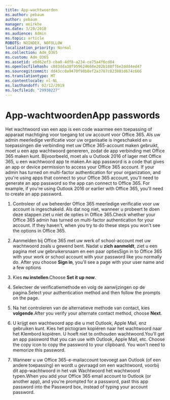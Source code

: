 ```yaml
---
title: App-wachtwoorden
ms.author: pebaum
author: pebaum
manager: mnirkhe
ms.date: 3/20/2018
ms.audience: Admin
ms.topic: article
ROBOTS: NOINDEX, NOFOLLOW
localization_priority: Normal
ms.collection: Adm_O365
ms.custom: Adm_O365
ms.assetid: e0d62ef3-cba0-4df8-a234-ce75a4f6cd84
ms.openlocfilehash: c883dda38f959624668e202b188ff6e2ddd4ed47
ms.sourcegitcommit: dd43cc0a9470f98b8ef2a3787c823801d674c666
ms.translationtype: MT
ms.contentlocale: nl-NL
ms.lasthandoff: 02/12/2019
ms.locfileid: "29938227"
---
```

# <a name="app-passwords"></a><span data-ttu-id="82069-102">App-wachtwoorden</span><span class="sxs-lookup"><span data-stu-id="82069-102">App passwords</span></span>

<span data-ttu-id="82069-p101">Het wachtwoord van een app is een code waarmee een toepassing of apparaat machtiging voor toegang tot uw account voor Office 365. Als uw admin meerledige verificatie voor uw organisatie is ingeschakeld en u toepassingen die verbinding met uw Office 365-account maken gebruikt, moet u een app wachtwoord genereren, zodat de app verbinding met Office 365 maken kunt. Bijvoorbeeld, moet als u Outlook 2016 of lager met Office 365, u een wachtwoord app te maken.</span><span class="sxs-lookup"><span data-stu-id="82069-p101">An app password is a code that gives an app or device permission to access your Office 365 account. If your admin has turned on multi-factor authentication for your organization, and you're using apps that connect to your Office 365 account, you'll need to generate an app password so the app can connect to Office 365. For example, if you're using Outlook 2016 or earlier with Office 365, you'll need to create an app password.</span></span>
  
1. <span data-ttu-id="82069-p102">Controleer of uw beheerder Office 365 meerledige verificatie voor uw account is ingeschakeld. Als dat nog niet, wanneer u probeert te doen deze stappen ziet u niet de opties in Office 365.</span><span class="sxs-lookup"><span data-stu-id="82069-p102">Check whether your Office 365 admin has turned on multi-factor authentication for your account. If they haven't, when you try to do these steps you won't see the options in Office 365.</span></span>
    
2. <span data-ttu-id="82069-p103">Aanmelden bij Office 365 met uw werk of school-account met uw wachtwoord zoals u gewend bent. Nadat u **zich aanmeldt**, ziet u een pagina met uw gebruikersnaam en een paar opties</span><span class="sxs-lookup"><span data-stu-id="82069-p103">Sign in to Office 365 with your work or school account with your password like you normally do. After you choose **Sign in**, you'll see a page with your user name and a few options</span></span> 
    
3. <span data-ttu-id="82069-110">Kies **nu instellen**.</span><span class="sxs-lookup"><span data-stu-id="82069-110">Choose **Set it up now**.</span></span> 
    
4. <span data-ttu-id="82069-111">Selecteer de verificatiemethode en volg de aanwijzingen op de pagina.</span><span class="sxs-lookup"><span data-stu-id="82069-111">Select your authentication method and then follow the prompts on the page.</span></span>
    
5. <span data-ttu-id="82069-112">Na het controleren van de alternatieve methode van contact, kies **volgende**.</span><span class="sxs-lookup"><span data-stu-id="82069-112">After you verify your alternate contact method, choose **Next**.</span></span> 
    
6. <span data-ttu-id="82069-p104">U krijgt een wachtwoord app die u met Outlook, Apple Mail, enz gebruiken kunt. Kies het pictogram kopiëren naar het wachtwoord naar het Klembord kopiëren. U hoeft niet te onthouden wachtwoord.</span><span class="sxs-lookup"><span data-stu-id="82069-p104">You'll get an app password that you can use with Outlook, Apple Mail, etc. Choose the copy icon to copy the password to your clipboard. You won't need to memorize this password.</span></span> 
    
7. <span data-ttu-id="82069-115">Wanneer u uw Office 365-e-mailaccount toevoegt aan Outlook (of een andere toepassing) en wordt u gevraagd om een wachtwoord, voorbij dit app-wachtwoord in het vak Wachtwoord het wachtwoord typen.</span><span class="sxs-lookup"><span data-stu-id="82069-115">When you add your Office 365 email account to Outlook (or another app), and you're prompted for a password, past this app password into the Password box, instead of typing your account password.</span></span> 
    

